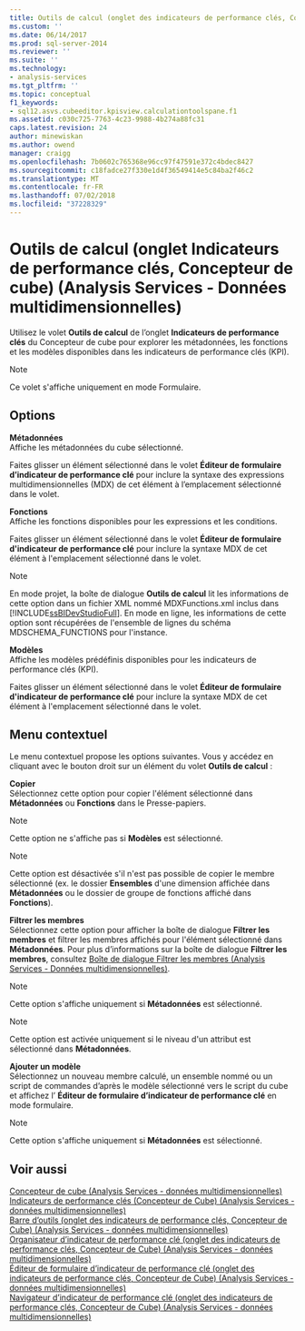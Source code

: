 ```yaml
---
title: Outils de calcul (onglet des indicateurs de performance clés, Concepteur de Cube) (Analysis Services - données multidimensionnelles) | Microsoft Docs
ms.custom: ''
ms.date: 06/14/2017
ms.prod: sql-server-2014
ms.reviewer: ''
ms.suite: ''
ms.technology:
- analysis-services
ms.tgt_pltfrm: ''
ms.topic: conceptual
f1_keywords:
- sql12.asvs.cubeeditor.kpisview.calculationtoolspane.f1
ms.assetid: c030c725-7763-4c23-9988-4b274a88fc31
caps.latest.revision: 24
author: minewiskan
ms.author: owend
manager: craigg
ms.openlocfilehash: 7b0602c765368e96cc97f47591e372c4bdec8427
ms.sourcegitcommit: c18fadce27f330e1d4f36549414e5c84ba2f46c2
ms.translationtype: MT
ms.contentlocale: fr-FR
ms.lasthandoff: 07/02/2018
ms.locfileid: "37228329"
---
```

# <a name="calculation-tools-kpis-tab-cube-designer-analysis-services---multidimensional-data"></a>Outils de calcul (onglet Indicateurs de performance clés, Concepteur de cube) (Analysis Services - Données multidimensionnelles)
  Utilisez le volet **Outils de calcul** de l’onglet **Indicateurs de performance clés** du Concepteur de cube pour explorer les métadonnées, les fonctions et les modèles disponibles dans les indicateurs de performance clés (KPI).  
  
> [!NOTE]  
>  Ce volet s'affiche uniquement en mode Formulaire.  
  
## <a name="options"></a>Options  
 **Métadonnées**  
 Affiche les métadonnées du cube sélectionné.  
  
 Faites glisser un élément sélectionné dans le volet **Éditeur de formulaire d’indicateur de performance clé** pour inclure la syntaxe des expressions multidimensionnelles (MDX) de cet élément à l’emplacement sélectionné dans le volet.  
  
 **Fonctions**  
 Affiche les fonctions disponibles pour les expressions et les conditions.  
  
 Faites glisser un élément sélectionné dans le volet **Éditeur de formulaire d'indicateur de performance clé** pour inclure la syntaxe MDX de cet élément à l'emplacement sélectionné dans le volet.  
  
> [!NOTE]  
>  En mode projet, la boîte de dialogue **Outils de calcul** lit les informations de cette option dans un fichier XML nommé MDXFunctions.xml inclus dans [!INCLUDE[ssBIDevStudioFull](../includes/ssbidevstudiofull-md.md)]. En mode en ligne, les informations de cette option sont récupérées de l'ensemble de lignes du schéma MDSCHEMA_FUNCTIONS pour l'instance.  
  
 **Modèles**  
 Affiche les modèles prédéfinis disponibles pour les indicateurs de performance clés (KPI).  
  
 Faites glisser un élément sélectionné dans le volet **Éditeur de formulaire d'indicateur de performance clé** pour inclure la syntaxe MDX de cet élément à l'emplacement sélectionné dans le volet.  
  
## <a name="context-menu"></a>Menu contextuel  
 Le menu contextuel propose les options suivantes. Vous y accédez en cliquant avec le bouton droit sur un élément du volet **Outils de calcul** :  
  
 **Copier**  
 Sélectionnez cette option pour copier l'élément sélectionné dans **Métadonnées** ou **Fonctions** dans le Presse-papiers.  
  
> [!NOTE]  
>  Cette option ne s'affiche pas si **Modèles** est sélectionné.  
  
> [!NOTE]  
>  Cette option est désactivée s'il n'est pas possible de copier le membre sélectionné (ex. le dossier **Ensembles** d'une dimension affichée dans **Métadonnées** ou le dossier de groupe de fonctions affiché dans **Fonctions**).  
  
 **Filtrer les membres**  
 Sélectionnez cette option pour afficher la boîte de dialogue **Filtrer les membres** et filtrer les membres affichés pour l'élément sélectionné dans **Métadonnées**. Pour plus d’informations sur la boîte de dialogue **Filtrer les membres**, consultez [Boîte de dialogue Filtrer les membres &#40;Analysis Services - Données multidimensionnelles&#41;](filter-members-dialog-box-analysis-services-multidimensional-data.md).  
  
> [!NOTE]  
>  Cette option s'affiche uniquement si **Métadonnées** est sélectionné.  
  
> [!NOTE]  
>  Cette option est activée uniquement si le niveau d'un attribut est sélectionné dans **Métadonnées**.  
  
 **Ajouter un modèle**  
 Sélectionnez un nouveau membre calculé, un ensemble nommé ou un script de commandes d’après le modèle sélectionné vers le script du cube et affichez l’ **Éditeur de formulaire d’indicateur de performance clé** en mode formulaire.  
  
> [!NOTE]  
>  Cette option s'affiche uniquement si **Métadonnées** est sélectionné.  
  
## <a name="see-also"></a>Voir aussi  
 [Concepteur de cube &#40;Analysis Services - données multidimensionnelles&#41;](cube-designer-analysis-services-multidimensional-data.md)   
 [Indicateurs de performance clés &#40;Concepteur de Cube&#41; &#40;Analysis Services - données multidimensionnelles&#41;](kpis-cube-designer-analysis-services-multidimensional-data.md)   
 [Barre d’outils &#40;onglet des indicateurs de performance clés, Concepteur de Cube&#41; &#40;Analysis Services - données multidimensionnelles&#41;](toolbar-kpis-tab-cube-designer-analysis-services-multidimensional-data.md)   
 [Organisateur d’indicateur de performance clé &#40;onglet des indicateurs de performance clés, Concepteur de Cube&#41; &#40;Analysis Services - données multidimensionnelles&#41;](kpi-organizer-kpis-tab-cube-designer-analysis-services-multidimensional-data.md)   
 [Éditeur de formulaire d’indicateur de performance clé &#40;onglet des indicateurs de performance clés, Concepteur de Cube&#41; &#40;Analysis Services - données multidimensionnelles&#41;](kpi-form-editor-kpis-tab-cube-designer-analysis-services-multidimensional-data.md)   
 [Navigateur d’indicateur de performance clé &#40;onglet des indicateurs de performance clés, Concepteur de Cube&#41; &#40;Analysis Services - données multidimensionnelles&#41;](kpi-browser-kpis-tab-cube-designer-analysis-services-multidimensional-data.md)  
  
  
